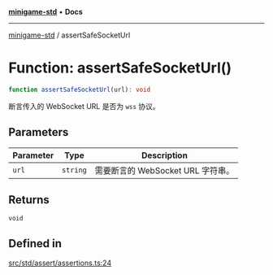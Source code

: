 [**minigame-std**](../README.md) • **Docs**

***

[minigame-std](../README.md) / assertSafeSocketUrl

# Function: assertSafeSocketUrl()

```ts
function assertSafeSocketUrl(url): void
```

断言传入的 WebSocket URL 是否为 `wss` 协议。

## Parameters

| Parameter | Type | Description |
| ------ | ------ | ------ |
| `url` | `string` | 需要断言的 WebSocket URL 字符串。 |

## Returns

`void`

## Defined in

[src/std/assert/assertions.ts:24](https://github.com/JiangJie/minigame-std/blob/b22fceadbb04574df41eed36a50100fba3cc5e73/src/std/assert/assertions.ts#L24)
